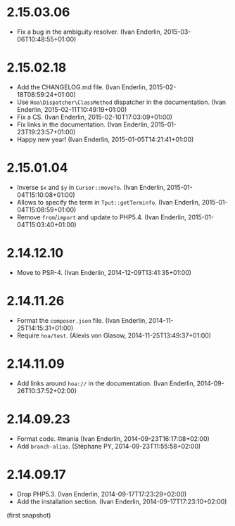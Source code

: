 # 2.15.03.06

  * Fix a bug in the ambiguity resolver. (Ivan Enderlin, 2015-03-06T10:48:55+01:00)

# 2.15.02.18

  * Add the CHANGELOG.md file. (Ivan Enderlin, 2015-02-18T08:59:24+01:00)
  * Use `Hoa\Dispatcher\ClassMethod` dispatcher in the documentation. (Ivan Enderlin, 2015-02-11T10:49:19+01:00)
  * Fix a CS. (Ivan Enderlin, 2015-02-10T17:03:09+01:00)
  * Fix links in the documentation. (Ivan Enderlin, 2015-01-23T19:23:57+01:00)
  * Happy new year! (Ivan Enderlin, 2015-01-05T14:21:41+01:00)

# 2.15.01.04

  * Inverse `$x` and `$y` in `Cursor::moveTo`. (Ivan Enderlin, 2015-01-04T15:10:08+01:00)
  * Allows to specify the term in `Tput::getTerminfo`. (Ivan Enderlin, 2015-01-04T15:08:59+01:00)
  * Remove `from`/`import` and update to PHP5.4. (Ivan Enderlin, 2015-01-04T15:03:40+01:00)

# 2.14.12.10

  * Move to PSR-4. (Ivan Enderlin, 2014-12-09T13:41:35+01:00)

# 2.14.11.26

  * Format the `composer.json` file. (Ivan Enderlin, 2014-11-25T14:15:31+01:00)
  * Require `hoa/test`. (Alexis von Glasow, 2014-11-25T13:49:37+01:00)

# 2.14.11.09

  * Add links around `hoa://` in the documentation. (Ivan Enderlin, 2014-09-26T10:37:52+02:00)

# 2.14.09.23

  * Format code. #mania (Ivan Enderlin, 2014-09-23T16:17:08+02:00)
  * Add `branch-alias`. (Stéphane PY, 2014-09-23T11:55:58+02:00)

# 2.14.09.17

  * Drop PHP5.3. (Ivan Enderlin, 2014-09-17T17:23:29+02:00)
  * Add the installation section. (Ivan Enderlin, 2014-09-17T17:23:10+02:00)

(first snapshot)
